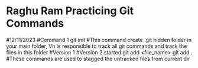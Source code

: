 # Raghu Ram Practicing Git Commands
#12/11/2023
#Command 1
git init
#This command create .git hidden folder in your main folder, Vh is responsible to track all git commands and track the files in this folder
#Version 1
#Version 2 started
git add <file_name>
git add<space> .
#These commands are used to stagged the untracked files from current dir

